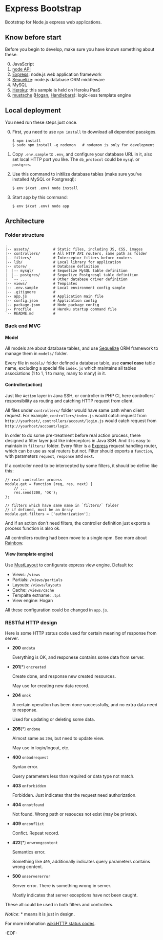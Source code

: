 Express Bootstrap
=================

Bootstrap for Node.js express web applications.

## Know before start ##

Before you begin to develop, make sure you have known something about these:

0. JavaScript
0. [node API](http://nodejs.org/api/)
0. [Express][]: node.js web application framework
0. [Sequelize][]: node.js database ORM middleware
0. MySQL
0. [Heroku](http://www.heroku.com/): this sample is held on Heroku PaaS
0. [mustache](http://mustache.github.com/) ([Hogan](https://github.com/twitter/hogan.js), [Handlebars](http://handlebarsjs.com/)): logic-less template engine

## Local deployment ##

You need run these steps just once.

0.  First, you need to use `npm install` to download all depended pacakges.

		$ npm install
		$ sudo npm install -g nodemon   # nodemon is only for development

0.  Copy `.env.sample` to `.env`, and configure your database URL in it, also set local HTTP port you like. The `db_protocol` could be `mysql` or `postgres`.

0.  Use this command to initilize database tables (make sure you've installed MySQL or Postgresql):

		$ env $(cat .env) node install

0.  Start app by this command:

		$ env $(cat .env) node app

## Architecture ##

### Folder structure ###

	.
	|-- assets/           # Static files, including JS, CSS, images
	|-- controllers/      # All HTTP API routers, same path as folder
	|-- filters/          # Interceptor filters before routers
	|-- lib/              # Local library for application
	|-- store/            # Database definition
	|  |-- mysql/         # Sequelize MySQL table definition
	|  |-- postgres/      # Sequelize Postgresql table definition
	|  `-- ...            # Other database driver definition
	|-- views/            # Templates
	|-- .env.sample       # Local environment config sample
	|-- .gitignore        #
	|-- app.js            # Application main file
	|-- config.json       # Application config
	|-- package.json      # Node package config
	|-- Procfile          # Heroku startup command file
	`-- README.md         #

### Back end MVC ###

#### Model ####

All models are about database tables, and use [Sequelize][] ORM framework to manage them in `models/` folder.

Every file in `models/` folder defined a database table, use **camel case** table name, excluding a special file `index.js` which maintains all tables associations (1 to 1, 1 to many, many to many) in it.

#### Controller(action) ####

Just like `Action` layer in Java SSH, or controller in PHP CI, here controllers' responsibility as routing and catching HTTP request from client.

All files under `controllers/` folder would have same path when client request. For example, `controllers/index.js` would catch request from `http://yourhost/`, `controllers/account/login.js` would catch request from `http://yourhost/account/login`.

In order to do some pre-treatment before real action process, there designed a filter layer just like interceptors in Java SSH. And it is easy to maintain in `filters/` folder. Every filter is a [Express][] request handling router, which can be use as real routers but not. Filter should exports a `function`, with parameters `request`, `response` and `next`.

If a controller need to be intercepted by some filters, it should be define like this:

	// real controller process
	module.get = function (req, res, next) {
		// ...
		res.send(200, 'OK');
	};

	// filters which have same name in `filters/` folder
	// if defined, must be an Array
	module.get.filters = ['authorization'];

And if an action don't need filters, the controller definition just exports a process function is also ok.

All controllers routing had been move to a single npm. See more about [Rainbow](https://github.com/mytharcher/rainbow).

#### View (template engine) ####

Use [MustLayout](https://github.com/mytharcher/mustlayout) to configurate express view engine. Default to:

* Views: `/views`
* Partials: `/views/partials`
* Layouts: `/views/layouts`
* Cache: `/views/cache`
* Tempalte extname: `.tpl`
* View engine: Hogan

All these configuration could be changed in `app.js`.

### RESTful HTTP design ###

Here is some HTTP status code used for certain meaning of response from server.

*	**200** `ondata`

	Everything is OK, and responese contains some data from server.

*	**201**(\*) `oncreated`

	Create done, and response new created resources.

	May use for creating new data record.

*	**204** `onok`

	A certain operation has been done successfully, and no extra data need to response.

	Used for updating or deleting some data.

*	**205**(\*) `ondone`

	Almost same as `204`, but need to update view.

	May use in login/logout, etc.

*	**400** `onbadrequest`

	Syntax error.

	Query parameters less than required or data type not match.

*	**403** `onforbidden`

	Forbidden. Just indicates that the request need authorization.

*	**404** `onnotfound`

	Not found. Wrong path or resouces not exist (may be private).

*	**409** `onconflict`

	Confict. Repeat record.

*	**422**(\*) `onwrongcontent`

	Semantics error.

	Something like `400`, additionally indicates query parameters contains wrong content.

*	**500** `onservererror`

	Server error. There is something wrong in server.

	Mostly indicates that server exceptions have not been caught.

These all could be used in both filters and controllers.

*Notice*: \* means it is just in design.

For more infomation [wiki:HTTP status codes](http://en.wikipedia.org/wiki/HTTP_status_code).

-EOF-

[Express]: http://expressjs.com/
[Sequelize]: http://www.sequelizejs.com/

